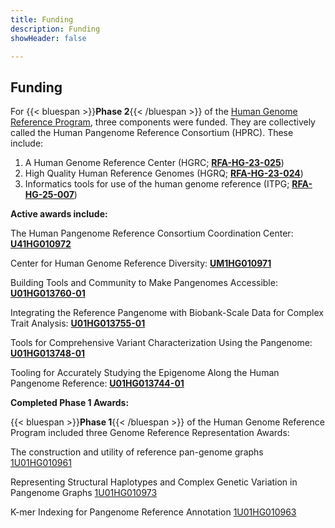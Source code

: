```yaml
---
title: Funding
description: Funding
showHeader: false

---
```


## Funding

For {{< bluespan >}}**Phase 2**{{< /bluespan >}} of the [Human Genome Reference Program](https://www.genome.gov/Funded-Programs-Projects/Human-Genome-Reference-Program), three components were funded. They are collectively called the Human Pangenome Reference Consortium (HPRC).  These include:

1. A Human Genome Reference Center (HGRC; [**RFA-HG-23-025**](https://grants.nih.gov/grants/guide/rfa-files/RFA-HG-23-025.html))  
2. High Quality Human Reference Genomes (HGRQ; [**RFA-HG-23-024**](https://grants.nih.gov/grants/guide/rfa-files/RFA-HG-23-024.html))  
3. Informatics tools for use of the human genome reference (ITPG; [**RFA-HG-25-007**](https://grants.nih.gov/grants/guide/rfa-files/RFA-HG-25-007.html))

**Active awards include:**

The Human Pangenome Reference Consortium Coordination Center: [**U41HG010972**](https://reporter.nih.gov/search/UkVuZKBwu0mvAXWVo4R-JQ/project-details/10907973)

Center for Human Genome Reference Diversity: [**UM1HG010971**](https://reporter.nih.gov/search/cugV7XQaDEyodTw7Ge62ig/project-details/10908090)

Building Tools and Community to Make Pangenomes Accessible: [**U01HG013760-01**](https://reporter.nih.gov/search/uiO5anpTS0Cl7jFJopKetQ/project-details/10978097)

Integrating the Reference Pangenome with Biobank-Scale Data for Complex Trait Analysis: [**U01HG013755-01**](https://reporter.nih.gov/search/JhN1Nj6oZEGWvA-cLzSFug/project-details/10977573)

Tools for Comprehensive Variant Characterization Using the Pangenome: [**U01HG013748-01**](https://reporter.nih.gov/search/n5tqw8c_0Ueqk5SMVueslw/project-details/10976565)

Tooling for Accurately Studying the Epigenome Along the Human Pangenome Reference: [**U01HG013744-01**](https://reporter.nih.gov/search/-b_RoCPZZE2Y3VPOa26e3w/project-details/10976065)

**Completed Phase 1 Awards:**

{{< bluespan >}}**Phase 1**{{< /bluespan >}} of the Human Genome Reference Program included three Genome Reference Representation Awards:

The construction and utility of reference pan-genome graphs [1U01HG010961](https://reporter.nih.gov/search/5roK6KHDwkqyenKilhf4JA/project-details/9904877)

Representing Structural Haplotypes and Complex Genetic Variation in Pangenome Graphs [1U01HG010973](https://reporter.nih.gov/project-details/9906038)

K-mer Indexing for Pangenome Reference Annotation [1U01HG010963](https://reporter.nih.gov/project-details/9905108)
